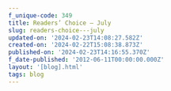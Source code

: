 ```yaml
---
f_unique-code: 349
title: Readers’ Choice – July
slug: readers-choice---july
updated-on: '2024-02-23T14:08:27.582Z'
created-on: '2024-02-22T15:08:38.873Z'
published-on: '2024-02-23T14:16:55.370Z'
f_date-published: '2012-06-11T00:00:00.000Z'
layout: '[blog].html'
tags: blog
---
```



